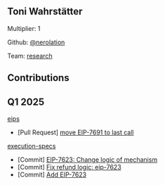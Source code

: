 ## Toni Wahrstätter
Multiplier: 1

Github: [@nerolation](https://github.com/nerolation)

Team: [research](https://github.com/nerolation/pglanding-nerolation)

## Contributions
## Q1 2025

[eips](https://github.com/ethereum/eips)
* [Pull Request] [move EIP-7691 to last call](https://github.com/ethereum/EIPs/pull/9360)

[execution-specs](https://github.com/ethereum/execution-specs)
* [Commit] [EIP-7623: Change logic of mechanism](https://github.com/ethereum/execution-specs/commit/e71862eec1621c21355f5bd4fae366cc1dd7dba4)
* [Commit] [Fix refund logic: eip-7623](https://github.com/ethereum/execution-specs/commit/a90556045c6d51e1b540f01dc453645f950db132)
* [Commit] [Add EIP-7623](https://github.com/ethereum/execution-specs/commit/224de479b91a498b6f5a622c88aceb2d3be8d63a)

